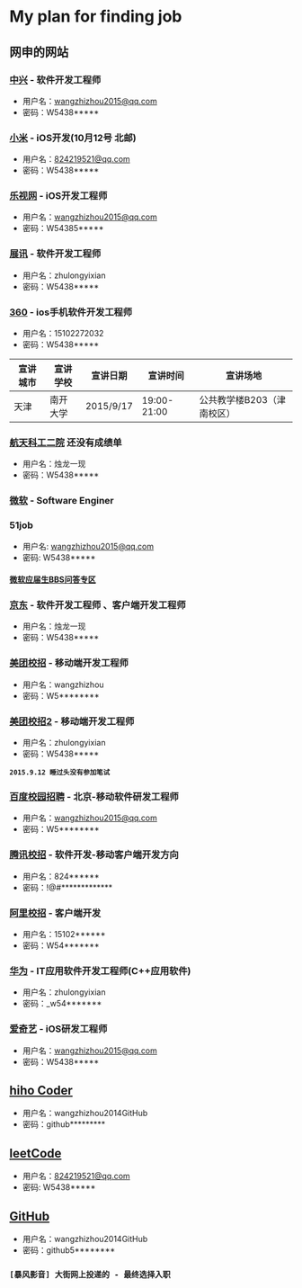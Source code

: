 # My plan for finding job


## 网申的网站

### [中兴](http://job.zte.com.cn/ZTE.Graduate.Web/Index/Index.aspx) - 软件开发工程师

- 用户名：wangzhizhou2015@qq.com
- 密码：W5438*****

### [小米](http://hr.xiaomi.com/campus/process) - iOS开发(10月12号 北邮)

- 用户名：824219521@qq.com	
- 密码：W5438*****

### [乐视网](http://campus.51job.com/letv/index.htm) - iOS开发工程师

 - 用户名：wangzhizhou2015@qq.com
 - 密码：W54385*****

### [展讯](http://www.hotjob.cn/wt/spreadtrum/web/index/campus) - 软件开发工程师

 - 用户名：zhulongyixian
 - 密码：W5438*****

### [360](http://campus.360.cn/2015/grad.html) - ios手机软件开发工程师

 - 用户名：15102272032
 - 密码：W5438*****

|宣讲城市|宣讲学校|宣讲日期|宣讲时间|宣讲场地|
|---|---|---|---|---|
|天津|南开大学|2015/9/17|19:00-21:00|公共教学楼B203（津南校区）|


### [航天科工二院](http://zhaopin.casic.cn/Recruit/Main) 还没有成绩单

 - 用户名：烛龙一现
 - 密码：W5438*****


### [微软](http://www.joinms.com/cn_c/mainland1.htm) - Software Enginer

### 51job

 - 用户名: wangzhizhou2015@qq.com
 - 密码: W5438*****

#### [微软应届生BBS问答专区](http://bbs.yingjiesheng.com/forum-228-1.html)

### [京东](http://campus.jd.com/) - 软件开发工程师 、客户端开发工程师

 - 用户名：烛龙一现
 - 密码：W5438*****

### [美团校招](http://zhaopin.meituan.com/) - 移动端开发工程师

 - 用户名：wangzhizhou
 - 密码：W5********

### [美团校招2](http://zhaopin.meituan.com/) - 移动端开发工程师

 - 用户名：zhulongyixian
 - 密码：W5438*****

**`2015.9.12 睡过头没有参加笔试`**

### [百度校园招聘](http://talent.baidu.com/external/baidu/campus.html#/individualCenter) - 北京-移动软件研发工程师

 - 用户名：wangzhizhou2015@qq.com
 - 密码：W5********

### [腾讯校招](http://join.qq.com/preview.php) - 软件开发-移动客户端开发方向

 - 用户名：824******
 - 密码：!@#*************

### [阿里校招](https://campus.alibaba.com/myJobApply.htm) - 客户端开发

 - 用户名：15102******
 - 密码：W54*******

### [华为](http://career.huawei.com/recruitment/) - IT应用软件开发工程师(C++应用软件)

 - 用户名：zhulongyixian
 - 密码：_w54*******

### [爱奇艺](http://campus.iqiyi.com/) - iOS研发工程师

 - 用户名：wangzhizhou2015@qq.com
 - 密码：W5438*****

## [hiho Coder](http://hihocoder.com/hiho)

 - 用户名：wangzhizhou2014GitHub
 - 密码：github*********

## [leetCode]()

 - 用户名：824219521@qq.com 
 - 密码: W5438*****

## [GitHub](https://github.com/)

 - 用户名：wangzhizhou2014GitHub
 - 密码：github5********

### **`[暴风影音] 大街网上投递的 - 最终选择入职`**

